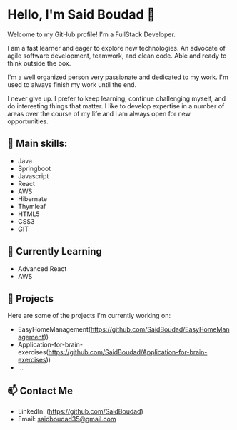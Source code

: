 
# Hello, I'm Said Boudad 👋

Welcome to my GitHub profile! I'm a FullStack Developer.  

I am a fast learner and eager to explore new technologies. An advocate of agile software development, teamwork, and clean code. Able and ready to think outside the box.

I'm a well organized person very passionate and dedicated to my work. I'm used to always finish my work until the end.

I never give up. I prefer to keep learning, continue challenging myself, and do interesting things that matter. I like to develop expertise in a number of areas over the course of my life and I am always open for new opportunities.

## 🌱 Main skills:
- Java
- Springboot
- Javascript
- React
- AWS
- Hibernate
- Thymleaf
- HTML5
- CSS3
- GIT

## 🌱 Currently Learning

- Advanced React
- AWS

## 🔭 Projects

Here are some of the projects I'm currently working on:

- EasyHomeManagement(https://github.com/SaidBoudad/EasyHomeManagement))
- Application-for-brain-exercises(https://github.com/SaidBoudad/Application-for-brain-exercises))
- ...

## 📫 Contact Me

- LinkedIn: (https://github.com/SaidBoudad)
- Email: saidboudad35@gmail.com
